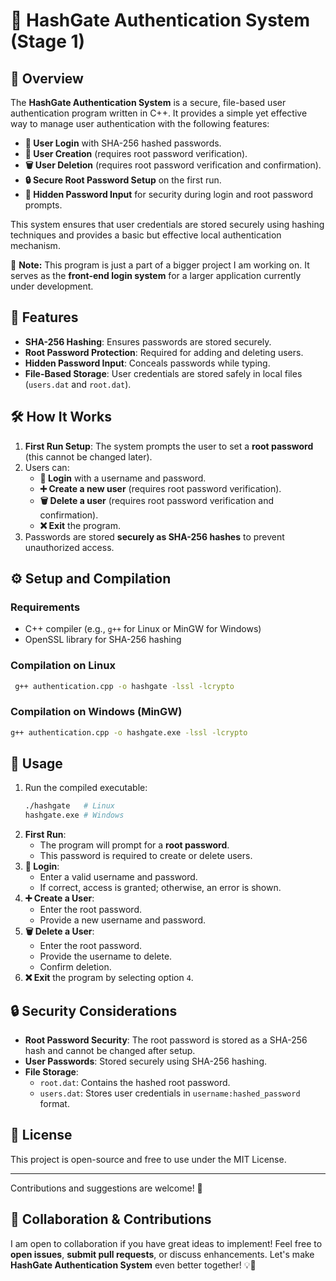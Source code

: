 # 🔐 HashGate Authentication System (Stage 1)

## 📝 Overview

The **HashGate Authentication System** is a secure, file-based user authentication program written in C++. It provides a simple yet effective way to manage user authentication with the following features:

- **🔑 User Login** with SHA-256 hashed passwords.
- **👤 User Creation** (requires root password verification).
- **🗑️ User Deletion** (requires root password verification and confirmation).
- **🔒 Secure Root Password Setup** on the first run.
- **🙈 Hidden Password Input** for security during login and root password prompts.

This system ensures that user credentials are stored securely using hashing techniques and provides a basic but effective local authentication mechanism.

🚀 **Note:** This program is just a part of a bigger project I am working on. It serves as the **front-end login system** for a larger application currently under development.

## 🚀 Features

- **SHA-256 Hashing**: Ensures passwords are stored securely.
- **Root Password Protection**: Required for adding and deleting users.
- **Hidden Password Input**: Conceals passwords while typing.
- **File-Based Storage**: User credentials are stored safely in local files (`users.dat` and `root.dat`).

## 🛠️ How It Works

1. **First Run Setup**: The system prompts the user to set a **root password** (this cannot be changed later).
2. Users can:
   - **🔑 Login** with a username and password.
   - **➕ Create a new user** (requires root password verification).
   - **🗑️ Delete a user** (requires root password verification and confirmation).
   - **❌ Exit** the program.
3. Passwords are stored **securely as SHA-256 hashes** to prevent unauthorized access.

## ⚙️ Setup and Compilation

### **Requirements**

- C++ compiler (e.g., `g++` for Linux or MinGW for Windows)
- OpenSSL library for SHA-256 hashing

### **Compilation on Linux**

```sh
 g++ authentication.cpp -o hashgate -lssl -lcrypto
```

### **Compilation on Windows (MinGW)**

```sh
g++ authentication.cpp -o hashgate.exe -lssl -lcrypto
```

## 📌 Usage

1. Run the compiled executable:
   ```sh
   ./hashgate   # Linux
   hashgate.exe # Windows
   ```
2. **First Run**:
   - The program will prompt for a **root password**.
   - This password is required to create or delete users.
3. **🔑 Login**:
   - Enter a valid username and password.
   - If correct, access is granted; otherwise, an error is shown.
4. **➕ Create a User**:
   - Enter the root password.
   - Provide a new username and password.
5. **🗑️ Delete a User**:
   - Enter the root password.
   - Provide the username to delete.
   - Confirm deletion.
6. **❌ Exit** the program by selecting option `4`.

## 🔒 Security Considerations

- **Root Password Security**: The root password is stored as a SHA-256 hash and cannot be changed after setup.
- **User Passwords**: Stored securely using SHA-256 hashing.
- **File Storage**:
  - `root.dat`: Contains the hashed root password.
  - `users.dat`: Stores user credentials in `username:hashed_password` format.

## 📜 License

This project is open-source and free to use under the MIT License.

---

Contributions and suggestions are welcome! 🚀

## 🤝 Collaboration & Contributions

I am open to collaboration if you have great ideas to implement! Feel free to **open issues**, **submit pull requests**, or discuss enhancements. Let's make **HashGate Authentication System** even better together! 💡🔧

